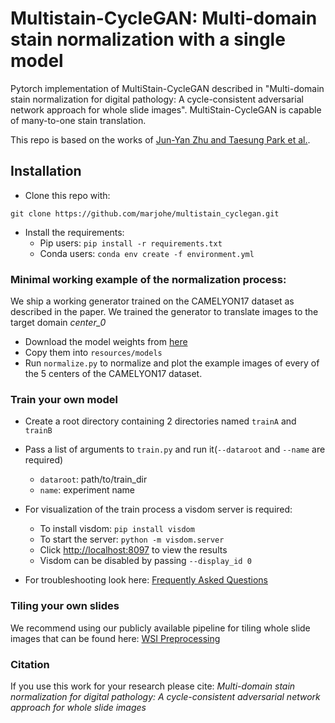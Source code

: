 # Multistain-CycleGAN: Multi-domain stain normalization with a single model

Pytorch implementation of MultiStain-CycleGAN described in "Multi-domain stain normalization for digital pathology: A cycle-consistent adversarial
network approach for whole slide images". MultiStain-CycleGAN is capable of many-to-one stain translation.

This repo is based on the works of [Jun-Yan Zhu and Taesung Park et al.](https://github.com/junyanz/pytorch-CycleGAN-and-pix2pix).

## Installation

* Clone this repo with:  

`git clone https://github.com/marjohe/multistain_cyclegan.git`

* Install the requirements:
    + Pip users: `pip install -r requirements.txt`
    + Conda users: `conda env create -f environment.yml`
  
### Minimal working example of the normalization process:
We ship a working generator trained on the CAMELYON17 dataset as described in the paper. We trained the generator to translate images to the target domain _center_0_ 
* Download the model weights from [here](https://drive.google.com/file/d/1IAPrELC73Iae13CvTxDRRuxZ-vRWzZZp/view?usp=share_link)
* Copy them into `resources/models`  
* Run `normalize.py` to normalize and plot the example images of every of the 5 centers of the CAMELYON17 dataset.

### Train your own model
* Create a root directory containing 2 directories named `trainA` and `trainB`
* Pass a list of arguments to `train.py` and run it(`--dataroot` and `--name` are required)
    + `dataroot`: path/to/train_dir
    + `name`: experiment name
    
* For visualization of the train process a visdom server is required:
    + To install visdom: `pip install visdom`
    + To start the server: `python -m visdom.server`
    + Click [http://localhost:8097](http://localhost:8097) to view the results  
    + Visdom can be disabled by passing `--display_id 0`
* For troubleshooting look here: [Frequently Asked Questions](https://github.com/junyanz/pytorch-CycleGAN-and-pix2pix/blob/master/docs/qa.md)

### Tiling your own slides
We recommend using our publicly available pipeline for tiling whole slide images that can be found here: [WSI Preprocessing](https://github.com/DBO-DKFZ/wsi_preprocessing)

### Citation
If you use this work for your research please cite: _Multi-domain stain normalization for digital pathology: A cycle-consistent adversarial
network approach for whole slide images_